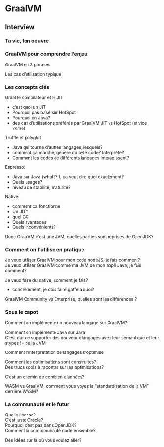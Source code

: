 # GraalVM

## Interview

### Ta vie, ton oeuvre

### GraalVM pour comprendre l’enjeu

GraalVM en 3 phrases

Les cas d’utilisation typique

### Les concepts clés

Graal le compilateur et le JIT  
* c’est quoi un JIT
* Pourquoi pas basé sur HotSpot  
* Pourquoi en Java?
* des cas d’utilisations préférés par GraalVM JIT vs HotSpot (et vice versa)

Truffle et polyglot
* Java qui tourne d’autres langages, lesquels?
* comment ça marche, génère du byte code? Interprète?
* Comment les codes de différents langages interagissent?

Espresso:
* Java sur Java (what??!), ca veut dire quoi exactement?
* Quels usages?
* niveau de stabilité, maturité?

Native:
* comment ca fonctionne
* Un JIT?
* quel GC
* Quels avantages
* Quels inconvénients?

Donc GraalVM c’est une JVM, quelles parties sont reprises de OpenJDK?

### Comment on l’utilise en pratique

Je veux utiliser GraalVM pour mon code nodeJS, je fais comment?  
Je veux utiliser GraalVM comme ma JVM de mon appli Java, je fais comment?  

Je veux faire du native, comment je fais?
* concrètement, je dois faire gaffe a quoi?

GraalVM Community vs Enterprise, quelles sont les différences ?

### Sous le capot


Comment on implémente un nouveau langage sur GraalVM?

Comment on implémente Java sur Java  
C'est dur de supporter des nouveaux langages avec leur semantique et leur stypes != de la JVM

Comment l'interpretation de langages s'optimise


Comment les optimisations sont construites?  
Des trucs cools à raconter sur les optimisations?

C’est un chemin de combien d’années?

WASM vs GraalVM, comment vous voyez la “standardisation de la VM” derrière WASM?

### La communauté et le futur

Quelle license?  
C’est juste Oracle?  
Pourquoi c’est pas dans OpenJDK?  
Comment la commmunauté code ensemble?  

Des idées sur là où vous voulez aller?  